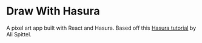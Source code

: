 # Draw With Hasura

A pixel art app built with React and Hasura. Based off this [Hasura tutorial](https://welearncode.com/hasura-101/) by Ali Spittel.
